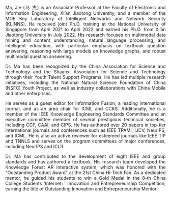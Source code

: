 <p align='justify'>Ma, Jie <a href='https://gr.xjtu.edu.cn/zh/web/jiema' style="text-decoration: none;">(马 杰)</a> is an Associate Professor at the Faculty of Electronic and Information Engineering, Xi’an Jiaotong University, and a member of the MOE Key Laboratory of Intelligent Networks and Network Security (KLINNS). He received joint Ph.D. training at the National University of Singapore from April 2021 to April 2022 and earned his Ph.D. from Xi’an Jiaotong University in July 2022. His research focuses on multimodal data mining and content understanding, natural language processing, and intelligent education, with particular emphasis on textbook question answering, reasoning with large models on knowledge graphs, and robust multimodal question answering.</p>

<p align='justify'>Dr. Ma has been recognized by the China Association for Science and Technology and the Shaanxi Association for Science and Technology through their Youth Talent Support Programs. He has led multiple research initiatives, including the National Natural Science Foundation of China (NSFC) Youth Project, as well as industry collaborations with China Mobile and other enterprises.</p>

<p align='justify'>He serves as a guest editor for Information Fusion, a leading international journal, and as an area chair for ICML and CCKS. Additionally, he is a member of the IEEE Knowledge Engineering Standards Committee and an executive committee member of several prestigious technical societies, including CCF, CAAI, and CIPS. He has authored over 20 papers in top-tier international journals and conferences such as IEEE TPAMI, IJCV, NeurIPS, and ICML. He is also an active reviewer for esteemed journals like IEEE TIP and TNNLS and serves on the program committees of major conferences, including NeurIPS and ICLR.</p>

<p align='justify'>Dr. Ma has contributed to the development of eight IEEE and group standards and has authored a textbook. His research team developed the Knowledge Forest AR interactive system, which was honored with the "Outstanding Product Award" at the 21st China Hi-Tech Fair. As a dedicated mentor, he guided his students to win a Gold Medal in the 8-th China College Students 'Internet+' Innovation and Entrepreneurship Competition, earning the title of Outstanding Innovation and Entrepreneurship Mentor. </p>
